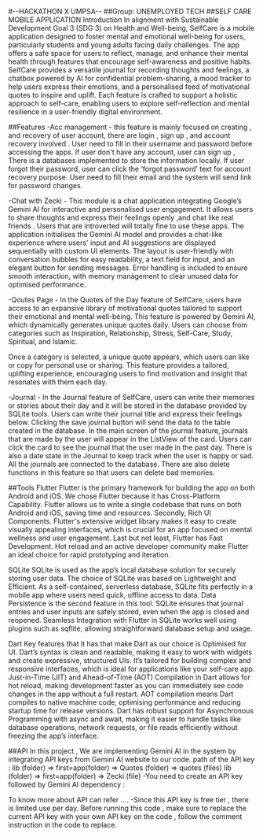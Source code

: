 #--HACKATHON X UMPSA--
##Group: UNEMPLOYED TECH
##SELF CARE MOBILE APPLICATION
Introduction In alignment with Sustainable Development Goal 3 (SDG 3) on Health and Well-being, SelfCare is a mobile application designed to foster mental and emotional well-being for users, particularly students and young adults facing daily challenges. The app offers a safe space for users to reflect, manage, and enhance their mental health through features that encourage self-awareness and positive habits. SelfCare provides a versatile journal for recording thoughts and feelings, a chatbox powered by AI for confidential problem-sharing, a mood tracker to help users express their emotions, and a personalised feed of motivational quotes to inspire and uplift. Each feature is crafted to support a holistic approach to self-care, enabling users to explore self-reflection and mental resilience in a user-friendly digital environment.

##Features
-Acc management - this feature is mainly focused on creating , and recovery of user account, there are login , sign up , and account recovery involved . User need to fill in their username and password before accessing the apps. If user don't have any account, user can sign up , There is a databases implemented to store the information locally. If user forgot their password, user can click the ‘forgot password’ text for account recovery purpose. User need to fill their email and the system will send link for password changes.

-Chat with Zecki - This module is a chat application integrating Google’s Gemini AI for interactive and personalised user engagement. It allows users to share thoughts and express their feelings openly ,and chat like real friends . Users that are introverted will totally fine to use these apps. The application initialises the Gemini AI model and provides a chat-like experience where users' input and AI suggestions are displayed sequentially with custom UI elements. The layout is user-friendly with conversation bubbles for easy readability, a text field for input, and an elegant button for sending messages. Error handling is included to ensure smooth interaction, with memory management to clear unused data for optimised performance.

-Qoutes Page - In the Quotes of the Day feature of SelfCare, users have access to an expansive library of motivational quotes tailored to support their emotional and mental well-being. This feature is powered by Gemini AI, which dynamically generates unique quotes daily. Users can choose from categories such as Inspiration, Relationship, Stress, Self-Care, Study, Spiritual, and Islamic.

Once a category is selected, a unique quote appears, which users can like or copy for personal use or sharing. This feature provides a tailored, uplifting experience, encouraging users to find motivation and insight that resonates with them each day.

-Journal - In the Journal feature of SelfCare, users can write their memories or stories about their day and it will be stored in the database provided by SQLite tools. Users can write their journal title and express their feelings below. Clicking the save journal button will send the data to the table created in the database. In the main screen of the journal feature, journals that are made by the user will appear in the ListView of the card. Users can click the card to see the journal that the user made in the past day. There is also a date state in the Journal to keep track when the user is happy or sad. All the journals are connected to the database. There are also delete functions in this feature so that users can delete bad memories.

##Tools
Flutter Flutter is the primary framework for building the app on both Android and iOS. We chose Flutter because it has Cross-Platform Capability. Flutter allows us to write a single codebase that runs on both Android and iOS, saving time and resources. Secondly, Rich UI Components. Flutter's extensive widget library makes it easy to create visually appealing interfaces, which is crucial for an app focused on mental wellness and user engagement. Last but not least, Flutter has Fast Development. Hot reload and an active developer community make Flutter an ideal choice for rapid prototyping and iteration.

SQLite SQLite is used as the app’s local database solution for securely storing user data. The choice of SQLite was based on Lightweight and Efficient. As a self-contained, serverless database, SQLite fits perfectly in a mobile app where users need quick, offline access to data. Data Persistence is the second feature in this tool. SQLite ensures that journal entries and user inputs are safely stored, even when the app is closed and reopened. Seamless Integration with Flutter in SQLite works well using plugins such as sqflite, allowing straightforward database setup and usage.

Dart
Key features that it has that make Dart as our choice is Optimised for UI. Dart’s syntax is clean and readable, making it easy to work with widgets and create expressive, structured UIs. It’s tailored for building complex and responsive interfaces, which is ideal for applications like your self-care app. Just-in-Time (JIT) and Ahead-of-Time (AOT) Compilation in Dart allows for hot reload, making development faster as you can immediately see code changes in the app without a full restart. AOT compilation means Dart compiles to native machine code, optimising performance and reducing startup time for release versions. Dart has robust support for Asynchronous Programming with async and await, making it easier to handle tasks like database operations, network requests, or file reads efficiently without freezing the app’s interface.

##API
In this project , We are implementing Gemini AI in the system by integrating API keys from Gemini AI website to our code. path of the API key : lib (folder) => first=app(folder) => Quotes (folder) => quotes (files) lib (folder) => first=app(folder) => Zecki (file) -You need to create an API key followed by Gemini AI dependency :

To know more about API can refer …. -Since this API key is free tier , there is limited use per day. Before running this code , make sure to replace the current API key with your own API key on the code , follow the comment instruction in the code to replace.
